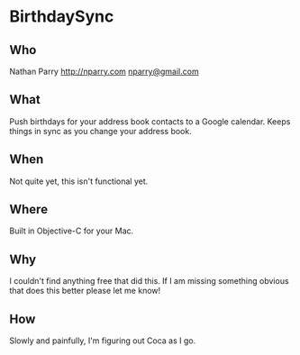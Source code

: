 # BirthdaySync

## Who
Nathan Parry
http://nparry.com
nparry@gmail.com

## What
Push birthdays for your address book contacts to a Google calendar.
Keeps things in sync as you change your address book.

## When
Not quite yet, this isn't functional yet.

## Where
Built in Objective-C for your Mac.

## Why
I couldn't find anything free that did this.  If I am missing something
obvious that does this better please let me know!

## How
Slowly and painfully, I'm figuring out Coca as I go.

